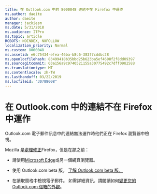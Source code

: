 ```yaml
---
title: 在 Outlook.com 中的 8000048 連結不在 Firefox 中運作
ms.author: daeite
author: daeite
manager: jackiesm
ms.date: 5/31/2018
ms.audience: ITPro
ms.topic: article
ROBOTS: NOINDEX, NOFOLLOW
localization_priority: Normal
ms.custom: 8000048
ms.assetid: e6c75434-efea-46ba-b8c6-383f7cddbc28
ms.openlocfilehash: 83499418b35bbd25b623ba5ef4608f2f8dd09397
ms.sourcegitcommit: 03a156a9c9740521155a30775492c7dff0982588
ms.translationtype: MT
ms.contentlocale: zh-TW
ms.lasthandoff: 03/22/2019
ms.locfileid: "30788008"
---
```

# <a name="links-in-outlookcom-dont-work-in-firefox"></a>在 Outlook.com 中的連結不在 Firefox 中運作

Outlook.com 電子郵件訊息中的連結無法運作時他們正在 Firefox 瀏覽器中檢視。
  
Mozilla 是[處理修正](https://go.microsoft.com/fwlink/p/?linkid=2001502&amp;clcid=0x409)Firefox，但是在那之前： 
  
- 請使用[Microsoft Edge](https://go.microsoft.com/fwlink/p/?linkid=2001503&amp;clcid=0x409)或另一個網頁瀏覽器。 
    
- 使用 Outlook.com beta 版。 [了解 Outlook.com beta 版。](https://go.microsoft.com/fwlink/p/?linkid=874356&amp;clcid=0x409)
    
- 在讀取窗格中檢視電子郵件。 如需詳細資訊，請閱讀如何[變更您的 Outlook.com 信箱的外觀](https://go.microsoft.com/fwlink/p/?linkid=2001401&amp;clcid=0x409)。
    

